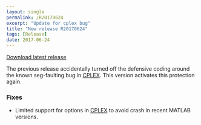 ```yaml
---
layout: single
permalink: /R20170624
excerpt: "Update for cplex bug"
title: "New release R20170624"
tags: [Release]
date: 2017-06-24
---
```


[Download latest release](/download)

The previous release accidentally turned off the defensive coding around the known seg-faulting bug in [CPLEX](/cplexcrash). This version activates this protection again.

### Fixes

* Limited support for options in [CPLEX](/solver/cplex) to avoid crash in recent MATLAB versions.



